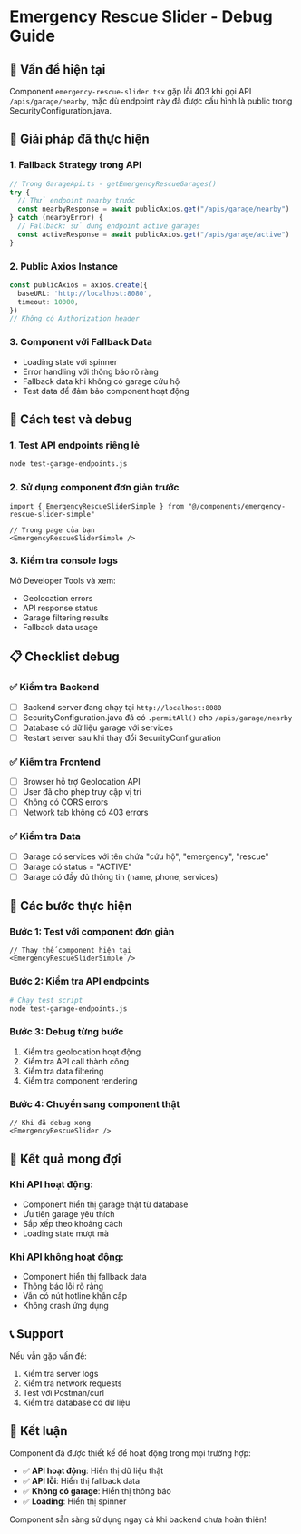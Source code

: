 # Emergency Rescue Slider - Debug Guide

## 🚨 Vấn đề hiện tại
Component `emergency-rescue-slider.tsx` gặp lỗi 403 khi gọi API `/apis/garage/nearby`, mặc dù endpoint này đã được cấu hình là public trong SecurityConfiguration.java.

## 🔧 Giải pháp đã thực hiện

### 1. **Fallback Strategy trong API**
```typescript
// Trong GarageApi.ts - getEmergencyRescueGarages()
try {
  // Thử endpoint nearby trước
  const nearbyResponse = await publicAxios.get("/apis/garage/nearby")
} catch (nearbyError) {
  // Fallback: sử dụng endpoint active garages
  const activeResponse = await publicAxios.get("/apis/garage/active")
}
```

### 2. **Public Axios Instance**
```typescript
const publicAxios = axios.create({
  baseURL: 'http://localhost:8080',
  timeout: 10000,
})
// Không có Authorization header
```

### 3. **Component với Fallback Data**
- Loading state với spinner
- Error handling với thông báo rõ ràng
- Fallback data khi không có garage cứu hộ
- Test data để đảm bảo component hoạt động

## 🧪 Cách test và debug

### 1. **Test API endpoints riêng lẻ**
```bash
node test-garage-endpoints.js
```

### 2. **Sử dụng component đơn giản trước**
```tsx
import { EmergencyRescueSliderSimple } from "@/components/emergency-rescue-slider-simple"

// Trong page của bạn
<EmergencyRescueSliderSimple />
```

### 3. **Kiểm tra console logs**
Mở Developer Tools và xem:
- Geolocation errors
- API response status
- Garage filtering results
- Fallback data usage

## 📋 Checklist debug

### ✅ **Kiểm tra Backend**
- [ ] Backend server đang chạy tại `http://localhost:8080`
- [ ] SecurityConfiguration.java đã có `.permitAll()` cho `/apis/garage/nearby`
- [ ] Database có dữ liệu garage với services
- [ ] Restart server sau khi thay đổi SecurityConfiguration

### ✅ **Kiểm tra Frontend**
- [ ] Browser hỗ trợ Geolocation API
- [ ] User đã cho phép truy cập vị trí
- [ ] Không có CORS errors
- [ ] Network tab không có 403 errors

### ✅ **Kiểm tra Data**
- [ ] Garage có services với tên chứa "cứu hộ", "emergency", "rescue"
- [ ] Garage có status = "ACTIVE"
- [ ] Garage có đầy đủ thông tin (name, phone, services)

## 🎯 Các bước thực hiện

### **Bước 1: Test với component đơn giản**
```tsx
// Thay thế component hiện tại
<EmergencyRescueSliderSimple />
```

### **Bước 2: Kiểm tra API endpoints**
```bash
# Chạy test script
node test-garage-endpoints.js
```

### **Bước 3: Debug từng bước**
1. Kiểm tra geolocation hoạt động
2. Kiểm tra API call thành công
3. Kiểm tra data filtering
4. Kiểm tra component rendering

### **Bước 4: Chuyển sang component thật**
```tsx
// Khi đã debug xong
<EmergencyRescueSlider />
```

## 🚀 Kết quả mong đợi

### **Khi API hoạt động:**
- Component hiển thị garage thật từ database
- Ưu tiên garage yêu thích
- Sắp xếp theo khoảng cách
- Loading state mượt mà

### **Khi API không hoạt động:**
- Component hiển thị fallback data
- Thông báo lỗi rõ ràng
- Vẫn có nút hotline khẩn cấp
- Không crash ứng dụng

## 📞 Support

Nếu vẫn gặp vấn đề:
1. Kiểm tra server logs
2. Kiểm tra network requests
3. Test với Postman/curl
4. Kiểm tra database có dữ liệu

## 🎉 Kết luận

Component đã được thiết kế để hoạt động trong mọi trường hợp:
- ✅ **API hoạt động**: Hiển thị dữ liệu thật
- ✅ **API lỗi**: Hiển thị fallback data
- ✅ **Không có garage**: Hiển thị thông báo
- ✅ **Loading**: Hiển thị spinner

Component sẵn sàng sử dụng ngay cả khi backend chưa hoàn thiện!
